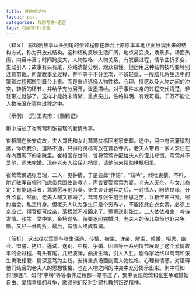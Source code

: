 ```yaml
---
title: 开放式结构
layout: post
categories: 戏剧写作-语言
tags: 戏剧写作-语言
---
```


〔释义〕 将戏剧故事从头到尾的全过程都在舞台上原原本本地正面展现出来的结构方式，称为开放式结构。这种结构反映生活广阔，地点易变换，场景多，场面热闹，内容丰富；时间跨度大，人物性格、人物关系，有发展过程，情节曲折多变、生动引人；故事有头有尾，脉络清楚分明，观众易懂。但运用这种结构技巧要特别注意剪裁。所谓故事全过程，并不等于不分主次，不辨轻重，一股脑儿将生活中的繁琐过程都搬到舞台上来。而是重点选择人物性格、心理、情感以及人物之间的冲突，转折的环节，并给予充分展开，泼墨描绘。对于事件本身的过程交代清楚，轻轻带过就够了。这样才能始末清晰、重点突出，性格鲜明，有戏可看。千万不能让人物淹没在事件过程之中。

〔示例〕 (元)王实甫：《西厢记》

剧中描述了崔莺莺和张君瑞的爱情故事。

崔相国在长安病故，夫人郑氏和女儿莺莺扶柩回老家安葬。途中，河中府因藩镇割据，你攻我杀，道路不通，只得将灵柩寄放在普救寺内。老夫人带着一家人安住在寺内西厢下的宅院里。崔相国在世时，曾将莺莺许配给夫人的侄儿郑恒，莺莺并不爱他，尚未完婚。现在老夫人给侄儿捎信，请他前来帮助扶柩归里。

崔莺莺偶遇张君瑞，二人一见钟情，于是彼此“传语”、“联吟”，倾吐衷情。不料，附近驻军首领孙飞虎带兵围住普救寺，声言要娶莺莺为妻。老夫人无奈，与女儿商定：有能退兵者，莺莺愿与他为妻。张生设计退兵之后，一对情人，盼结良缘，分外欣喜，然而，老夫人却又赖婚了。莺莺与张生饱尝相思之苦，互相传递书笺，密约幽会，私定终身。但老夫人认为张生只是个穷秀才，不能招此白衣女婿，必须上京应试，得官便可成亲，落榜就不准回来了。莺莺送别张生，二人依依难舍，吟诗寄情。张生一举中第，金榜题名。待要返回完婚时，老夫人的侄儿郑恒也赶来争婚。又经一番周折，最后，有情人终成眷属。

〔简析〕 这出戏以莺莺与张生偶遇、传情、被围、许亲、解围、赖婚、相思、幽会、盟誓、拷红、逼试、送别、中榜、争婚、团圆等一系列情节展现了这个爱情故事的全过程，有头有尾，几经波澜，曲折生动，引人入胜。剧作家始终以莺莺和张生勇敢相爱、情深意笃为主线，安排重点场面刻画人物性格、心理和情感。对阻碍他们结合的老夫人的思想性格，也在人物之间的冲突中充分揭示出来。剧中将如何“解围”、如何“中榜”等等事件过程都一笔带过了，集中表现莺莺和张生争取婚姻自由、爱情幸福的斗争，歌颂他们反对封建礼教的叛逆精神。 